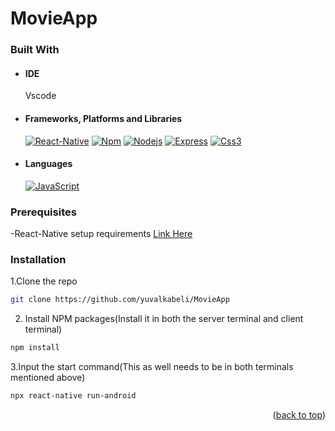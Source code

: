 # MovieApp

<div id="top"></div>

### Built With

- #### IDE

  Vscode

- #### Frameworks, Platforms and Libraries
  [![React-Native][react-shield]][react-native-url]
  [![Npm][npm-shield]][npm-url]
  [![Nodejs][nodejs-shield]][nodejs-url]
  [![Express][express-shield]][express-url]
  [![Css3][css3-shield]][css3-url]

- #### Languages
  [![JavaScript][javascript-shield]][javascript-url]

<!-- nodejs -->
[nodejs-url]: https://nodejs.org/en/
[nodejs-shield]: https://img.shields.io/badge/Node.js-339933?style=for-the-badge&logo=nodedotjs&logoColor=whit

<!-- Npm -->

[npm-url]: https://www.npmjs.com/
[npm-shield]: https://img.shields.io/badge/npm-CB3837?style=for-the-badge&logo=npm&logoColor=white

<!-- Express -->

[express-shield]: https://img.shields.io/badge/Express.js-000000?style=for-the-badge&logo=express&logoColor=white
[express-url]: https://expressjs.com/

<!--React  -->

[react-shield]: https://img.shields.io/badge/React-20232A?style=for-the-badge&logo=react&logoColor=61DAFB
[react-native-url]: https://reactnative.dev/

<!-- Css3 -->
[css3-shield]: https://img.shields.io/badge/css3-%231572B6.svg?style=for-the-badge&logo=css3&logoColor=white
[css3-url]: https://en.wikipedia.org/wiki/CSS



<!-- Languages -->

<!-- JavaScript -->

[javascript-url]: https://developer.mozilla.org/en-US/docs/Web/JavaScript
[javascript-shield]: https://img.shields.io/badge/JavaScript-323330?style=for-the-badge&logo=javascript&logoColor=F7DF1E


### Prerequisites

-React-Native setup requirements 
<a href="https://reactnative.dev/docs/environment-setup">Link Here</a>

### Installation

1.Clone the repo
   ```sh
   git clone https://github.com/yuvalkabeli/MovieApp
   ```
2.  Install NPM packages(Install it in both the server terminal and client terminal)
   ```sh
   npm install
   ```
3.Input the start command(This as well needs to be in both terminals mentioned above)
   ```sh
   npx react-native run-android
   ```
   
<p align="right">(<a href="#top">back to top</a>)</p>
